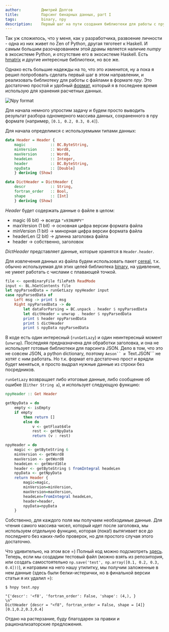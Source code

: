 ```yaml
---
author:         Дмитрий Долгов
title:          Парсинг бинарных данных, part I
tags:           binary, npy
description:    Первый шаг на пути создания библиотеки для работы с npy файлами в Haskell
---
```


Так уж сложилось, что у меня, как у разработчика, развоение личности - одна из них живет по Zen of Python, другая тяготеет к Haskell. И самым большим разочарованием этой драмы является наличие *numpy* в экосистеме Python, и отсутствие его в экосистеме Haskell. Есть [hmatrix](http://dis.um.es/~alberto/hmatrix/hmatrix.html) и другие интересные библиотеки, но все же.

Однако есть большие надежды на то, что это изменится, ну а пока я решил попробовать сделать первый шаг в этом направлении, и реализовать библиотеку для работы с файлами в формате *npy*. Это достаточно простой и удобный [формат](https://github.com/numpy/numpy/blob/master/doc/neps/npy-format.rst), который я в последнее время использую для хранения расчетных данных.

![Npy format](http://i58.tinypic.com/34dr2md.png "Npy format")

Для начала немного упростим задачу и будем просто выводить результат разбора одномерного массива данных, сохраненного в npy формате (например, ```[0.1, 0.2, 0.3, 0.4]```).

Для начала определимся с используемыми типами данных:

```haskell
data Header = Header {
    magic           :: BC.ByteString,
    minVersion      :: Word8,
    maxVersion      :: Word8,
    headeLen        :: Integer,
    header          :: BC.ByteString,
    npyData         :: [Double]
    } deriving (Show)

data DictHeader = DictHeader {
    descr           :: String,
    fortran_order   :: Bool,
    shape           :: [Int]
    } deriving (Show)
```

*Header* будет содержать данные о файле в целом:

* magic (6 bit) -> всегда ``` "x93NUMPY" ```
* maxVersion (1 bit) -> основная цифра версии формата файла
* minVersion (1 bit) -> минорная цифра версии формата файла
* headerLen (2 bit) -> длинна заголовка файла
* header -> собственно, заголовок 

*DictHeader* представляет данные, которые хранятся в ```Header.header```.

Для извлечения данных из файла будем использовать пакет [cereal](http://hackage.haskell.org/package/cereal-0.4.1.1), т.к. обычно используемая для этих целей библиотека [binary](https://hackage.haskell.org/package/binary), на удивление, не умеет работать с числами с плавающей точкой.

```haskell
file <- openBinaryFile filePath ReadMode
input <- BL.hGetContents file
let npyParsedData = runGetLazy npyHeader input
case npyParsedData of
    Left msg -> print $ msg
    Right npyParsedData -> do
        let dataForParsing = BC.unpack . header $ npyParsedData
        let dictHeader = unwrap . header $ npyParsedData
        print $ header npyParsedData
        print $ dictHeader
        print $ npyData npyParsedData
```

В коде есть один интересный (```runGetLazy```) и один неинтересный момент (```unwrap```). Последняя предназначена для обработки заголовка, и она не использует готовые библиотеки для парсинга JSON. Дело в том, что это не совсем JSON, а python dictionary, поэтому ```Aeson`` и ```Text.JSON``` не хотят с ним работать. Но т.к. формат его достаточно прост и врядли будет меняться, я просто выдрал нужные данные из строки без посредников.

```runGetLazy``` возвращает либо итоговые данные, либо сообщение об ошибке (```Either String a```), и использует следующую функцию:

```haskell
npyHeader :: Get Header

getNpyData = do
    empty <- isEmpty
    if empty
        then return []
        else do 
            v <- getFloat64le
            rest <- getNpyData
            return (v : rest)

npyHeader = do
    magic <- getByteString 6
    minVersion <- getWord8
    maxVersion <- getWord8
    headeLen <- getWord16le
    header <- getByteString $ fromIntegral headeLen
    npyData <- getNpyData
    return Header {
        magic=magic,
        minVersion=minVersion,
        maxVersion=maxVersion,
        headeLen=fromIntegral headeLen,
        header=header,
        npyData=npyData
    }
```

Собственно, для каждого поля мы получаем необходимые данные. Для чтения самого массива чисел, который идет после заголовка, мы используем отдельную функцию, которая (пока!) вытягивает все до последнего без каких-либо проверок, но для простого случая этого достаточно.

Что удивительно, на этом все =) Полный код можно подсмотреть [здесь](https://github.com/erthalion/hnpy). Теперь, если мы создадим тестовый файл (можно взять из репозитория, или создать самостоятельно ```np.save('test', np.array([0.1, 0.2, 0.3, 0.4]))```), и натравим на него нашу утилитку, мы получим заложенные в нем данные (здесь были белки-истерички, но в финальной версии статьи я их удалил =):

```
$ hnpy test.npy

"{'descr': '<f8', 'fortran_order': False, 'shape': (4,), }            \n"
DictHeader {descr = "<f8", fortran_order = False, shape = [4]}
[0.1,0.2,0.3,0.4]
```

Отдаю на растерзание, буду благодарен за правки и рационализаторские предложения.

